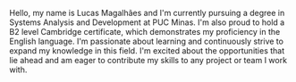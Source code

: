 Hello, my name is Lucas Magalhães and I'm currently pursuing a degree in Systems Analysis and Development at PUC Minas. I'm also proud to hold a B2 level Cambridge certificate, which demonstrates my proficiency in the English language. I'm passionate about learning and continuously strive to expand my knowledge in this field. I'm excited about the opportunities that lie ahead and am eager to contribute my skills to any project or team I work with.
<!---
LucasSoaresMagalhaes/LucasSoaresMagalhaes is a ✨ special ✨ repository because its `README.md` (this file) appears on your GitHub profile.
You can click the Preview link to take a look at your changes.
--->
